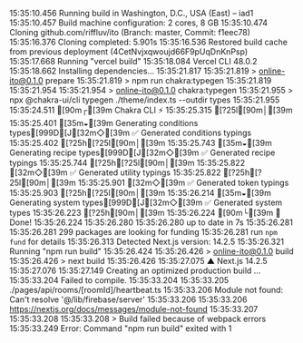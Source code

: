 15:35:10.456 Running build in Washington, D.C., USA (East) – iad1
15:35:10.457 Build machine configuration: 2 cores, 8 GB
15:35:10.474 Cloning github.com/riffluv/ito (Branch: master, Commit: f1eec78)
15:35:16.376 Cloning completed: 5.901s
15:35:16.536 Restored build cache from previous deployment (4CetNvjxqwoujd66F9pUqDnKnPsp)
15:35:17.668 Running "vercel build"
15:35:18.084 Vercel CLI 48.0.2
15:35:18.662 Installing dependencies...
15:35:21.817 
15:35:21.819 > online-ito@0.1.0 prepare
15:35:21.819 > npm run chakra:typegen
15:35:21.819 
15:35:21.954 
15:35:21.954 > online-ito@0.1.0 chakra:typegen
15:35:21.955 > npx @chakra-ui/cli typegen ./theme/index.ts --outdir types
15:35:21.955 
15:35:24.511 [90m┌[39m  Chakra CLI ⚡️
15:35:25.315 [?25l[90m│[39m
15:35:25.401 [35m◒[39m  Generating conditions types[999D[J[32m◇[39m  ✅ Generated conditions typings
15:35:25.402 [?25h[?25l[90m│[39m
15:35:25.743 [35m◒[39m  Generating recipe types[999D[J[32m◇[39m  ✅ Generated recipe typings
15:35:25.744 [?25h[?25l[90m│[39m
15:35:25.822 [32m◇[39m  ✅ Generated utility typings
15:35:25.822 [?25h[?25l[90m│[39m
15:35:25.901 [32m◇[39m  ✅ Generated token typings
15:35:25.903 [?25h[?25l[90m│[39m
15:35:26.214 [35m◒[39m  Generating system types[999D[J[32m◇[39m  ✅ Generated system types
15:35:26.223 [?25h[90m│[39m
15:35:26.224 [90m└[39m  🎉 Done!
15:35:26.224 
15:35:26.280 
15:35:26.280 up to date in 7s
15:35:26.281 
15:35:26.281 299 packages are looking for funding
15:35:26.281   run `npm fund` for details
15:35:26.313 Detected Next.js version: 14.2.5
15:35:26.321 Running "npm run build"
15:35:26.424 
15:35:26.426 > online-ito@0.1.0 build
15:35:26.426 > next build
15:35:26.426 
15:35:27.075   ▲ Next.js 14.2.5
15:35:27.076 
15:35:27.149    Creating an optimized production build ...
15:35:33.204 Failed to compile.
15:35:33.204 
15:35:33.205 ./pages/api/rooms/[roomId]/heartbeat.ts
15:35:33.206 Module not found: Can't resolve '@/lib/firebase/server'
15:35:33.206 
15:35:33.206 https://nextjs.org/docs/messages/module-not-found
15:35:33.207 
15:35:33.208 
15:35:33.208 > Build failed because of webpack errors
15:35:33.249 Error: Command "npm run build" exited with 1